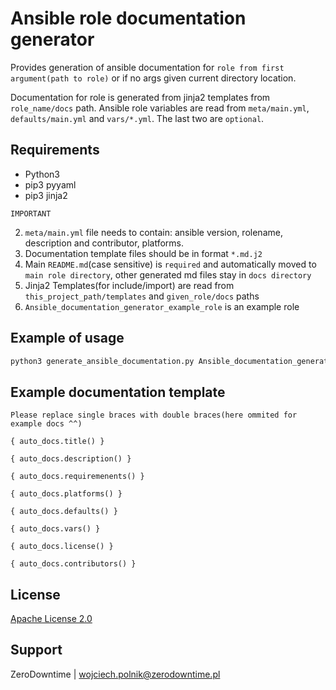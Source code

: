 # Ansible role documentation generator

Provides generation of ansible documentation for `role from first argument(path to role)` or if no args given current directory location.

Documentation for role is generated from jinja2 templates from `role_name/docs` path. 
Ansible role variables are read from `meta/main.yml`, `defaults/main.yml` and `vars/*.yml`. The last two are `optional`.

## Requirements

- Python3
- pip3 pyyaml
- pip3 jinja2

`IMPORTANT`

2. `meta/main.yml` file needs to contain: ansible version, rolename, description and contributor, platforms.
3. Documentation template files should be in format `*.md.j2`
4. Main `README.md`(case sensitive) is `required` and automatically moved to `main role directory`, other generated md files stay in `docs directory`
5. Jinja2 Templates(for include/import) are read from `this_project_path/templates` and `given_role/docs` paths
6. `Ansible_documentation_generator_example_role` is an example role

## Example of usage

```bash
python3 generate_ansible_documentation.py Ansible_documentation_generator_example_role
```

## Example documentation template

`Please replace single braces with double braces(here ommited for example docs ^^)`

```jinja
{ auto_docs.title() }

{ auto_docs.description() }

{ auto_docs.requiremenents() }

{ auto_docs.platforms() }

{ auto_docs.defaults() }

{ auto_docs.vars() }

{ auto_docs.license() }

{ auto_docs.contributors() }
```

## License

[Apache License 2.0](LICENSE)

## Support

ZeroDowntime | wojciech.polnik@zerodowntime.pl